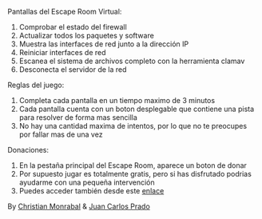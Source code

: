 Pantallas del Escape Room Virtual:

1. Comprobar el estado del firewall
2. Actualizar todos los paquetes y software
3. Muestra las interfaces de red junto a la dirección IP 
4. Reiniciar interfaces de red 
5. Escanea el sistema de archivos completo con la herramienta clamav
6. Desconecta el servidor de la red

Reglas del juego:

1. Completa cada pantalla en un tiempo maximo de 3 minutos
2. Cada pantalla cuenta con un boton desplegable que contiene una pista para resolver de forma mas sencilla
3. No hay una cantidad maxima de intentos, por lo que no te preocupes por fallar mas de una vez

Donaciones:

1. En la pestaña principal del Escape Room, aparece un boton de donar
2. Por supuesto jugar es totalmente gratis, pero si has disfrutado podrias ayudarme con una pequeña intervención
3. Puedes acceder también desde este [enlace](https://patreon.com/EscapeRoomVirtual?utm_medium=clipboard_copy&utm_source=copyLink&utm_campaign=creatorshare_fan&utm_content=join_link)

By [Christian Monrabal](https://github.com/christian-monrabal?tab=repositories) & [Juan Carlos Prado](https://github.com/JuanCarlospg)